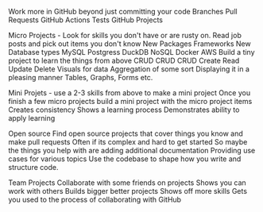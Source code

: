 Work more in GitHub beyond just committing your code
Branches 
Pull Requests 
GitHub Actions 
Tests 
GitHub Projects

Micro Projects - Look for skills you don't have or are rusty on. 
Read job posts and pick out items you don't know 
New Packages
Frameworks
New Database types MySQL Postgress DuckDB NoSQL
Docker
AWS
Build a tiny project to learn the things from above 
CRUD CRUD CRUD 
Create 
Read 
Update 
Delete 
Visuals for data 
Aggregation of some sort 
Displaying it in a pleasing manner 
Tables, Graphs, Forms etc. 

Mini Projets - use a 2-3 skills from above to make a mini project
Once you finish a few micro projects build a mini project with the micro project items 
Creates consistency 
Shows a learning process 
Demonstrates ability to apply learning 

Open source 
Find open source projects that cover things you know and make pull requests 
Often if its complex and hard to get started 
So maybe the things you help with are adding additional documentation 
Providing use cases for various topics
Use the codebase to shape how you write and structure code.  

Team Projects
Collaborate with some friends on projects
Shows you can work with others 
Builds bigger better projects
Shows off more skills 
Gets you used to the process of collaborating with GitHub
